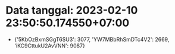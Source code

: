 # Data tanggal: 2023-02-10 23:50:50.174550+07:00

* {'5KbOzBxmSGgT6SU3': 3077, 'YW7MBbRhSmDTc4V2': 2669, 'iKC9CttukU2AvVNN': 9087}
